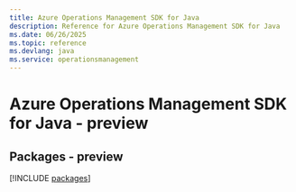 ```yaml
---
title: Azure Operations Management SDK for Java
description: Reference for Azure Operations Management SDK for Java
ms.date: 06/26/2025
ms.topic: reference
ms.devlang: java
ms.service: operationsmanagement
---
```

# Azure Operations Management SDK for Java - preview
## Packages - preview
[!INCLUDE [packages](operations-management-index.md)]